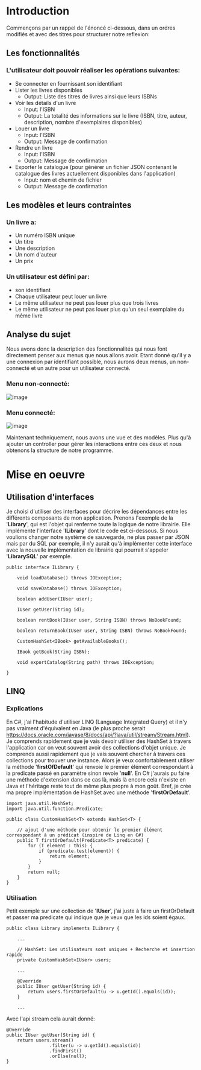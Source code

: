 # Introduction

Commençons par un rappel de l'énoncé ci-dessous, dans un ordres modifiés et avec des titres pour structurer notre reflexion:

## Les fonctionnalités

### L'utilisateur doit pouvoir réaliser les opérations suivantes:
- Se connecter en fournissant son identifiant
- Lister les livres disponibles
  - Output: Liste des titres de livres ainsi que leurs ISBNs
- Voir les détails d'un livre
  - Input: l'ISBN
  - Output: La totalité des informations sur le livre (ISBN, titre, auteur, description, nombre d'exemplaires disponibles)
- Louer un livre
  - Input: l'ISBN
  - Output: Message de confirmation
- Rendre un livre
  - Input: l'ISBN
  - Output: Message de confirmation
- Exporter le catalogue (pour générer un fichier JSON contenant le catalogue des livres actuellement disponibles dans l'application)
  - Input: nom et chemin de fichier
  - Output: Message de confirmation

## Les modèles et leurs contraintes

### Un livre a: 
  - Un numéro ISBN unique
  - Un titre
  - Une description
  - Un nom d'auteur
  - Un prix
  
### Un utilisateur est défini par:
  - son identifiant
  - Chaque utilisateur peut louer un livre
  - Le même utilisateur ne peut pas louer plus que trois livres
  - Le même utilisateur ne peut pas louer plus qu'un seul exemplaire du même livre

## Analyse du sujet

Nous avons donc la description des fonctionnalités qui nous font directement penser aux menus que nous allons avoir. Etant donné qu'il y a une connexion par identifiant possible, nous aurons deux menus, un non-connecté et un autre pour un utilisateur connecté.

### Menu non-connecté:
![image](https://github.com/user-attachments/assets/1935a788-361f-4028-9845-ffd037f372a7)

### Menu connecté:
![image](https://github.com/user-attachments/assets/6b49c283-1b8a-4c08-af36-b27f93c3c1d4)

Maintenant techniquement, nous avons une vue et des modèles. Plus qu'à ajouter un controller pour gérer les interactions entre ces deux et nous obtenons la structure de notre programme.

# Mise en oeuvre

## Utilisation d'interfaces

Je choisi d'utiliser des interfaces pour décrire les dépendances entre les différents composants de mon application. Prenons l'exemple de la '**Library**', qui est l'objet qui renferme toute la logique de notre librairie. Elle implémente l'interface '**ILibrary**' dont le code est ci-dessous. Si nous voulions changer notre système de sauvegarde, ne plus passer par JSON mais par du SQL par exemple, il n'y aurait qu'à implémenter cette interface avec la nouvelle implémentation de librairie qui pourrait s'appeler '**LibrarySQL**' par exemple.

```
public interface ILibrary {

    void loadDatabase() throws IOException;

    void saveDatabase() throws IOException;

    boolean addUser(IUser user);

    IUser getUser(String id);

    boolean rentBook(IUser user, String ISBN) throws NoBookFound;

    boolean returnBook(IUser user, String ISBN) throws NoBookFound;

    CustomHashSet<IBook> getAvailableBooks();

    IBook getBook(String ISBN);

    void exportCatalog(String path) throws IOException;

}
```

## LINQ

### Explications

En C#, j'ai l'habitude d'utiliser LINQ (Language Integrated  Query) et il n'y pas vraiment d'équivalent en Java (le plus proche serait https://docs.oracle.com/javase/8/docs/api/?java/util/stream/Stream.html). Je comprends rapidement que je vais devoir utiliser des HashSet à travers l'application car on veut souvent avoir des collections d'objet unique. Je comprends aussi rapidement que je vais souvent chercher à travers ces collections pour trouver une instance. Alors je veux confortablement utiliser la méthode '**firstOfDefault**' qui renvoie le premier élément correspondant à la predicate passé en paramètre sinon revoie '**null**'. En C# j'aurais pu faire une méthode d'extension dans ce cas là, mais là encore cela n'existe en Java et l'héritage reste tout de même plus propre à mon goût. Bref, je crée ma propre implémentation de HashSet avec une méthode '**firstOrDefault**'.

```
import java.util.HashSet;
import java.util.function.Predicate;

public class CustomHashSet<T> extends HashSet<T> {

    // ajout d'une méthode pour obtenir le premier élément correspondant à un prédicat (inspiré de Linq en C#)
    public T firstOrDefault(Predicate<T> predicate) {
        for (T element : this) {
            if (predicate.test(element)) {
                return element;
            }
        }
        return null;
    }
}
```

### Utilisation

Petit exemple sur une collection de '**IUser**', j'ai juste à faire un firstOrDefault et passer ma predicate qui indique que je veux que les ids soient égaux.

```
public class Library implements ILibrary {

    ...

    // HashSet: Les utilisateurs sont uniques + Recherche et insertion rapide
    private CustomHashSet<IUser> users;

    ...

    @Override
    public IUser getUser(String id) {
        return users.firstOrDefault(u -> u.getId().equals(id));
    }

    ...
```

Avec l'api stream cela aurait donné: 
```
@Override
public IUser getUser(String id) {
    return users.stream()
                .filter(u -> u.getId().equals(id))
                .findFirst()
                .orElse(null);
}
```

